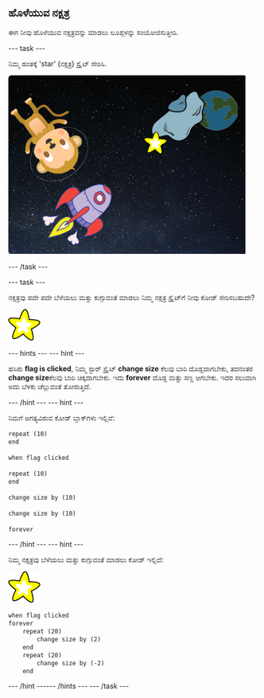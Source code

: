 ## ಹೊಳೆಯುವ ನಕ್ಷತ್ರ

ಈಗ ನೀವು ಹೊಳೆಯುವ ನಕ್ಷತ್ರವನ್ನು ಮಾಡಲು ಲೂಪ್ಗಳನ್ನು ಸಂಯೋಜಿಸುತ್ತೀರಿ.

--- task ---

ನಿಮ್ಮ ಹಂತಕ್ಕೆ 'star' (ನಕ್ಷತ್ರ) ಸ್ಪ್ರೈಟ್ ಸೇರಿಸಿ.

![ಸ್ಟಾರ್ ಸ್ಪ್ರೈಟ್ ಅನ್ನು ಸೇರಿಸಲು](images/space-star-sprite.png)

--- /task ---

--- task ---

ನಕ್ಷತ್ರವು ಪದೇ ಪದೇ ಬೆಳೆಯಲು ಮತ್ತು ಕುಗ್ಗುವಂತೆ ಮಾಡಲು ನಿಮ್ಮ ನಕ್ಷತ್ರ ಸ್ಪ್ರೈಟ್‌ಗೆ ನೀವು ಕೋಡ್ ಸೇರಿಸಬಹುದೇ?

![ಹೊಳೆಯುವ ನಕ್ಷತ್ರವನ್ನು ಪರೀಕ್ಷಿಸುವುದು](images/sprite-star.png)

--- hints ---
 --- hint ---

ಹಸಿರು **flag is clicked**, ನಿಮ್ಮ ಸ್ಟಾರ್ ಸ್ಪ್ರೈಟ್ **change size** ಕೆಲವು ಬಾರಿ ದೊಡ್ಡದಾಗಬೇಕು, ತದನಂತರ **change size**ಕೆಲವು ಬಾರಿ ಚಿಕ್ಕದಾಗಬೇಕು. ಇದು **forever** ದೊಡ್ಡ ಮತ್ತು ಸಣ್ಣ ಆಗಬೇಕು. ಇದರ ಸಲುವಾಗಿ ಅದು ಬೆಳಕು ಚೆಲ್ಲುವಂತೆ ತೋರುತ್ತಿದೆ.

--- /hint --- --- hint ---

ನಿಮಗೆ ಅಗತ್ಯವಿರುವ ಕೋಡ್ ಬ್ಲಾಕ್‌ಗಳು ಇಲ್ಲಿವೆ:

```blocks3
repeat (10)
end

when flag clicked

repeat (10)
end

change size by (10)

change size by (10)

forever
```

--- /hint --- --- hint ---

ನಿಮ್ಮ ನಕ್ಷತ್ರವು ಬೆಳೆಯಲು ಮತ್ತು ಕುಗ್ಗುವಂತೆ ಮಾಡಲು ಕೋಡ್ ಇಲ್ಲಿದೆ:

![ಸ್ಟಾರ್ ಸ್ಪ್ರೈಟ್](images/sprite-star.png)

```blocks3
when flag clicked
forever
    repeat (20)
        change size by (2)
    end
    repeat (20)
        change size by (-2)
    end

```

--- /hint ------ /hints --- --- /task ---